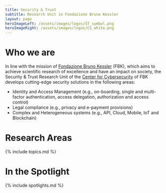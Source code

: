 ```yaml
---
title: Security & Trust
subtitle: Research Unit in Fondazione Bruno Kessler
layout: page
heroImageLeft: /assets/images/logos/ST_symbol.png
heroImageRight: /assets/images/logos/CS_white.png
---
```


# Who we are
In line with the mission of [Fondazione Bruno Kessler](https://www.fbk.eu/en) (FBK), which aims to achieve scientific research of excellence and have an impact on society, the Security & Trust Research Unit of the [Center for Cybersecurity](https://cs.fbk.eu/) of FBK develops cutting-edge security solutions in the following areas:
- Identity and Access Management (e.g., on-boarding, single and multi-factor authentication, access delegation, authorization and access control)
- Legal compliance (e.g., privacy and e-payment provisions)
- Complex and Heterogeneous systems (e.g., API, Cloud, Mobile, IoT and Blockchain)

# Research Areas
{% include topics.md %}

# In the Spotlight
{% include spotlights.md %}